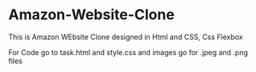 # Amazon-Website-Clone
This is Amazon WEbsite Clone designed in Html and CSS, Css Flexbox

For Code go to task.html and style.css
and images go for .jpeg and .png files
